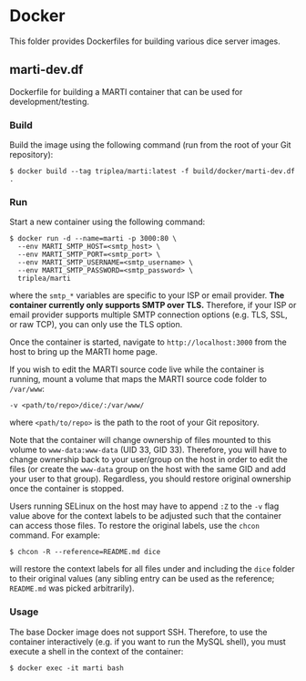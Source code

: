# Docker

This folder provides Dockerfiles for building various dice server images.

## marti-dev.df

Dockerfile for building a MARTI container that can be used for development/testing.

### Build

Build the image using the following command (run from the root of your Git repository):

```
$ docker build --tag triplea/marti:latest -f build/docker/marti-dev.df .
```

### Run

Start a new container using the following command:

```
$ docker run -d --name=marti -p 3000:80 \
  --env MARTI_SMTP_HOST=<smtp_host> \
  --env MARTI_SMTP_PORT=<smtp_port> \
  --env MARTI_SMTP_USERNAME=<smtp_username> \
  --env MARTI_SMTP_PASSWORD=<smtp_password> \
  triplea/marti
```

where the `smtp_*` variables are specific to your ISP or email provider.  **The container currently only supports SMTP over TLS.**  Therefore, if your ISP or email provider supports multiple SMTP connection options (e.g. TLS, SSL, or raw TCP), you can only use the TLS option.

Once the container is started, navigate to `http://localhost:3000` from the host to bring up the MARTI home page.

If you wish to edit the MARTI source code live while the container is running, mount a volume that maps the MARTI source code folder to `/var/www`:

```
-v <path/to/repo>/dice/:/var/www/
```

where `<path/to/repo>` is the path to the root of your Git repository.

Note that the container will change ownership of files mounted to this volume to `www-data:www-data` (UID 33, GID 33).  Therefore, you will have to change ownership back to your user/group on the host in order to edit the files (or create the `www-data` group on the host with the same GID and add your user to that group).  Regardless, you should restore original ownership once the container is stopped.

Users running SELinux on the host may have to append `:Z` to the `-v` flag value above for the context labels to be adjusted such that the container can access those files.  To restore the original labels, use the `chcon` command.  For example:

```
$ chcon -R --reference=README.md dice
```

will restore the context labels for all files under and including the `dice` folder to their original values (any sibling entry can be used as the reference; `README.md` was picked arbitrarily).

### Usage

The base Docker image does not support SSH.  Therefore, to use the container interactively (e.g. if you want to run the MySQL shell), you must execute a shell in the context of the container:

```
$ docker exec -it marti bash
```
